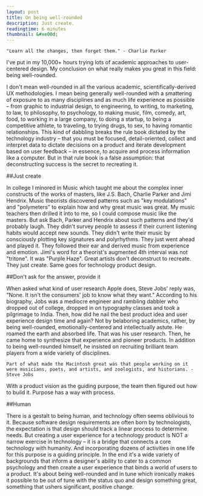 ```yaml
---
layout: post
title: On being well-rounded
description: Just create.
readingtime: 6 minutes
thumbnail: &#xe00d;
---
```


	"Learn all the changes, then forget them." - Charlie Parker
	
I've put in my 10,000+ hours trying lots of academic approaches to user-centered design. My conclusion on what really makes you great in this field: being well-rounded.

I don't mean well-rounded in all the various academic, scientifically-derived UX methodologies. I mean being generally well-rounded with a smattering of exposure to as many disciplines and as much life experience as possible – from graphic to industrial design, to engineering, to writing, to marketing, to law, to philosophy, to psychology, to making music, film, comedy, art, food, to working in a large company, to doing a startup, to being a competitive athlete, to traveling, to trying drugs, to sex, to having romantic relationships. This kind of dabbling breaks the rule book dictated by the technology industry – that you must be focused, detail-oriented, collect and interpret data to dictate decisions on a product and iterate development based on user feedback – in essence, to acquire and process information like a computer. But in that rule book is a false assumption: that deconstructing success is the secret to recreating it.

##Just create

In college I minored in Music which taught me about the complex inner constructs of the works of masters, like J.S. Bach, Charlie Parker and Jimi Hendrix. Music theorists discovered patterns such as "key modulations" and "polymeters" to explain how and why great music was great. My music teachers then drilled it into to me, so I could compose music like the masters. But ask Bach, Parker and Hendrix about such patterns and they'd probably laugh. They didn't survey people to assess if their current listening habits would accept new sounds. They didn't write their music by consciously plotting key signatures and polyrhythms. They just went ahead and played it. They followed their ear and derived music from experience and emotion. Jimi's word for a theorist's augmented 4th interval was not "tritone". It was "Purple Haze". Great artists don't deconstruct to recreate. They just create. Same goes for technology product design.

##Don't ask for the answer, provide it

When asked what kind of user research Apple does, Steve Jobs' reply was, "None. It isn't the consumers' job to know what they want." According to his biography, Jobs was a mediocre engineer and rambling dabbler who dropped out of college, dropped in on typography classes and took a pilgrimage to India. Then, how did he nail the best product idea and user experience design time and again? Not by belaboring academics, rather, by being well-rounded, emotionally-centered and intellectually astute. He roamed the earth and absorbed life. That was his user research. Then, he came home to synthesize that experience and pioneer products. In addition to being well-rounded himself, he insisted on recruiting brilliant team players from a wide variety of disciplines. 

	Part of what made the Macintosh great was that people working on it were musicians, poets, and artists, and zoologists, and historians. -Steve Jobs

With a product vision as the guiding purpose, the team then figured out how to build it. Purpose has a way with process.

##Human

There is a gestalt to being human, and technology often seems oblivious to it. Because software design requirements are often born by technologists, the expectation is that design should track a linear process to determine needs. But creating a user experience for a technology product is NOT a narrow exercise in technology – it is a bridge that connects a core technology with humanity. And incorporating dozens of activities in one life for this purpose is a guiding principle. In the end it's a wide variety of backgrounds that inform a designer's ability to cater to a common psychology and then create a user experience that binds a world of users to a product. It's about being well-rounded and in tune which ironically makes it possible to be out of tune with the status quo and design something great, something that ushers significant, positive change.